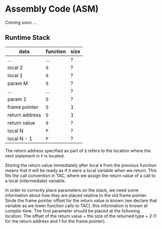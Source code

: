 #  Assembly Code (ASM)

Coming soon ...

## Runtime Stack

 data           | function      | size  |
----------------|---------------|-------|
 ...            | ...           | ?     |
 local 2        | `Q`           | ?     |
 local 1        | `Q`           | ?     |
 param M        | `Q`           | ?     |
 ...            |  ...          | ?     |
 param 1        | `Q`           | ?     |
 frame pointer  | `Q`           | 1     |
 return address | `Q`           | 1     |
 return value   | `Q`           | ?     |
 local N        | `P`           | ?     |
 local N - 1    | `P`           | ?     |

The return address specified as part of `Q` refers to the location where the next statement in `P` is located.

Storing the return value immediately after local `N` from the previous function means that it will be ready as if it were a local variable when we return. This fits the call convention in TAC, where we assign the return value of a call to a local (intermediate) variable.

In order to correctly place parameters on the stack, we need some information about how they are placed relative to the old frame pointer. Sinde the frame pointer offset for the return value is known (we declare that variable as we lower function calls to TAC), this information is known at compile-time. The first parameter should be placed at the following location: The offset of the return value + the size of the returned type + 2 (1 for the return address and 1 for the frame pointer).
